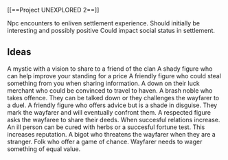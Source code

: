 [[==Project UNEXPLORED 2==]]

Npc encounters to enliven settlement experience.
Should initially be interesting and possibly positive
Could impact social status in settlement.

Ideas
--
A mystic with a vision to share to a friend of the clan
A shady figure who can help improve your standing for a price
A friendly figure who could steal something from you when sharing information.
A down on their luck merchant who could be convinced to travel to haven.
A brash noble who takes offence. They can be talked down or they challenges the wayfarer to a duel.
A friendly figure who offers advice but is a shade in disguise. They mark the wayfarer and will eventually confront them.
A respected figure asks the wayfaree to share their deeds. When succesful relations increase.
An ill person can be cured with herbs or a succesful fortune test. This increases reputation.
A bigot who threatens the wayfarer when they are a stranger.
Folk who offer a game of chance. Wayfarer needs to wager something of  equal value.

